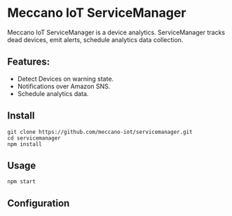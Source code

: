 # Meccano IoT ServiceManager
Meccano IoT ServiceManager is a device analytics. ServiceManager tracks dead devices, emit alerts, schedule analytics data collection.

## Features:
 - Detect Devices on warning state.
 - Notifications over Amazon SNS.
 - Schedule analytics data.

## Install
```
git clone https://github.com/meccano-iot/servicemanager.git
cd servicemanager
npm install
```
## Usage
```
npm start
```
## Configuration
